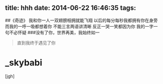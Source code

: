 title: hhh
date: 2014-06-22 16:46:35
tags:
---
##《奇迹》
    我和你一人一双翅膀相拥就能飞翔
    以后的每分每秒我都拥有你在身旁
    而我的一呼一吸都想着你
    不能三言两语讲清晰
    反正一哭一笑都因为你
    我的一字一句不必怀疑
###没有了你，世界再美，我始终如一
> 直到我终于遇见了你
#                 _skybabi
[jgh]
